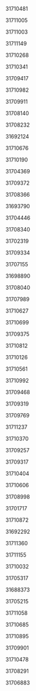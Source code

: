 31710481

31711005

31711003

31711149

31710268

31710341

31709417

31710982

31709911

31708140

31708232

31692124

31710676

31710190

31704369

31709372

31708366

31693790

31704446

31708340

31702319

31709334

31707155

31698890

31708040

31707989

31710627

31710699

31709375

31710812

31710126

31710561

31710992

31709468

31709319

31709769

31711237

31710370

31709257

31709317

31710404

31710606

31708998

31701717

31710872

31692292

31711360

31711155

31710032

31705317

31688373

31705215

31711058

31710685

31710895

31709901

31710478

31708291

31706883

